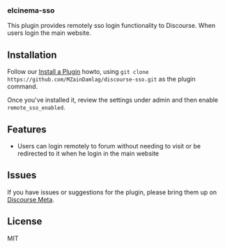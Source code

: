 ### elcinema-sso

This plugin provides remotely sso login functionality to Discourse. When users login
the main website.

## Installation

Follow our [Install a Plugin](https://meta.discourse.org/t/install-a-plugin/19157) howto, using
`git clone https://github.com/MZainDamlag/discourse-sso.git` as the plugin command.

Once you've installed it, review the settings under admin and then enable
`remote_sso_enabled`.

## Features

- Users can login remotely to forum without needing to visit or be redirected to it when he login in the main website

## Issues

If you have issues or suggestions for the plugin, please bring them up on [Discourse Meta](https://meta.discourse.org).

## License

MIT
